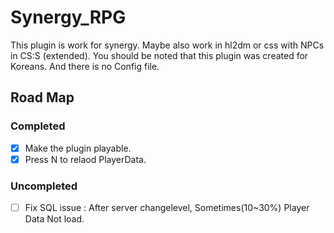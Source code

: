 # Synergy_RPG

This plugin is work for synergy. Maybe also work in hl2dm or css with NPCs in CS:S (extended).
You should be noted that this plugin was created for Koreans.
And there is no Config file.

## Road Map

### Completed
- [x] Make the plugin playable.
- [x] Press N to relaod PlayerData. 

### Uncompleted

- [ ] Fix SQL issue : After server changelevel, Sometimes(10~30%) Player Data Not load.
